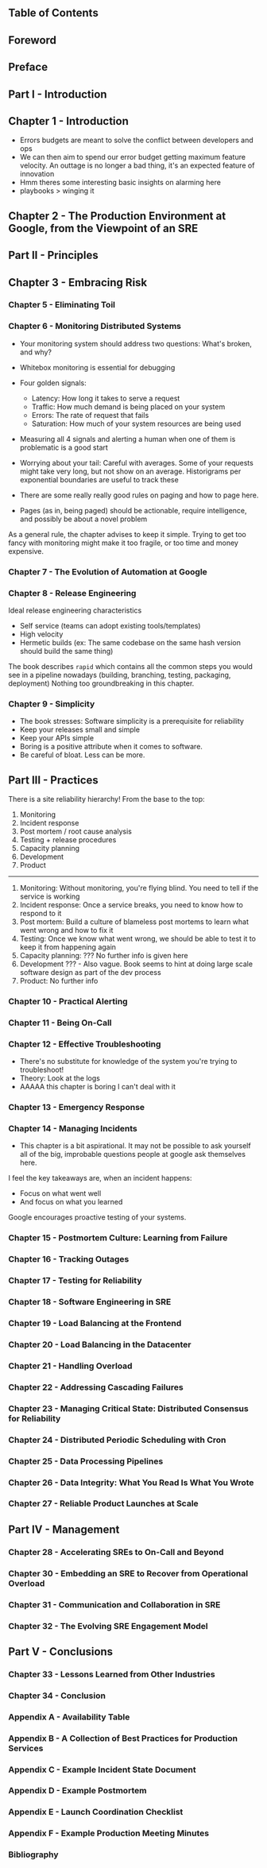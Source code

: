 ## Table of Contents
## Foreword
## Preface

## Part I - Introduction
## Chapter 1 - Introduction
- Errors budgets are meant to solve the conflict between developers and ops
- We can then aim to spend our error budget getting maximum feature velocity. An outtage is no longer a bad thing, it's an expected feature of innovation
- Hmm theres some interesting basic insights on alarming here
- playbooks > winging it

## Chapter 2 - The Production Environment at Google, from the Viewpoint of an SRE


## Part II - Principles
## Chapter 3 - Embracing Risk

### Chapter 5 - Eliminating Toil
### Chapter 6 - Monitoring Distributed Systems
- Your monitoring system should address two questions: What's broken, and why?
- Whitebox monitoring is essential for debugging

- Four golden signals:
    - Latency: How long it takes to serve a request
    - Traffic: How much demand is being placed on your system
    - Errors: The rate of request that fails
    - Saturation: How much of your system resources are being used
- Measuring all 4 signals and alerting a human when one of them is problematic is a good start
- Worrying about your tail: Careful with averages. Some of your requests might take very long, but not show on an average. Historigrams per exponential boundaries are useful to track these

- There are some really really good rules on paging and how to page here.
- Pages (as in, being paged) should be actionable, require intelligence, and possibly be about a novel problem

As a general rule, the chapter advises to keep it simple. Trying to get too fancy with monitoring might make it too fragile, or too time and money expensive.

### Chapter 7 - The Evolution of Automation at Google
### Chapter 8 - Release Engineering
Ideal release engineering characteristics
- Self service (teams can adopt existing tools/templates)
- High velocity 
- Hermetic builds (ex: The same codebase on the same hash version should build the same thing)

The book describes `rapid` which contains all the common steps you would see in a pipeline nowadays (building, branching, testing, packaging, deployment)
Nothing too groundbreaking in this chapter.

### Chapter 9 - Simplicity
- The book stresses: Software simplicity is a prerequisite for reliability
- Keep your releases small and simple
- Keep your APIs simple
- Boring is a positive attribute when it comes to software.
- Be careful of bloat. Less can be more.

## Part III - Practices
There is a site reliability hierarchy! From the base to the top:
1. Monitoring
2. Incident response
3. Post mortem / root cause analysis
4. Testing + release procedures
5. Capacity planning
6. Development
7. Product
---
1. Monitoring: Without monitoring, you're flying blind. You need to tell if the service is working
2. Incident response: Once a service breaks, you need to know how to respond to it
3. Post mortem: Build a culture of blameless post mortems to learn what went wrong and how to fix it
4. Testing: Once we know what went wrong, we should be able to test it to keep it from happening again
5. Capacity planning: ??? No further info is given here
6. Development ??? - Also vague. Book seems to hint at doing large scale software design as part of the dev process
7. Product: No further info

### Chapter 10 - Practical Alerting
### Chapter 11 - Being On-Call
### Chapter 12 - Effective Troubleshooting
- There's no substitute for knowledge of the system you're trying to troubleshoot!
- Theory: Look at the logs
- AAAAA this chapter is boring I can't deal with it

### Chapter 13 - Emergency Response

### Chapter 14 - Managing Incidents
- This chapter is a bit aspirational. It may not be possible to ask yourself all of the big, improbable questions people at google ask themselves here.

I feel the key takeaways are, when an incident happens:
- Focus on what went well
- And focus on what you learned

Google encourages proactive testing of your systems.

### Chapter 15 - Postmortem Culture: Learning from Failure
### Chapter 16 - Tracking Outages 
### Chapter 17 - Testing for Reliability
### Chapter 18 - Software Engineering in SRE
### Chapter 19 - Load Balancing at the Frontend
### Chapter 20 - Load Balancing in the Datacenter
### Chapter 21 - Handling Overload
### Chapter 22 - Addressing Cascading Failures
### Chapter 23 - Managing Critical State: Distributed Consensus for Reliability
### Chapter 24 - Distributed Periodic Scheduling with Cron

### Chapter 25 - Data Processing Pipelines


### Chapter 26 - Data Integrity: What You Read Is What You Wrote
### Chapter 27 - Reliable Product Launches at Scale

## Part IV - Management
### Chapter 28 - Accelerating SREs to On-Call and Beyond

### Chapter 30 - Embedding an SRE to Recover from Operational Overload


### Chapter 31 - Communication and Collaboration in SRE
### Chapter 32 - The Evolving SRE Engagement Model

## Part V - Conclusions
### Chapter 33 - Lessons Learned from Other Industries
### Chapter 34 - Conclusion
### Appendix A - Availability Table
### Appendix B - A Collection of Best Practices for Production Services
### Appendix C - Example Incident State Document
### Appendix D - Example Postmortem
### Appendix E - Launch Coordination Checklist
### Appendix F - Example Production Meeting Minutes
### Bibliography